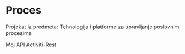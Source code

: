 # Proces
Projekat iz predmeta: Tehnologija i platforme za upravljanje poslovnim procesima

Moj API Activiti-Rest
